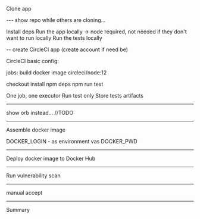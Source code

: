 Clone app

--- show repo while others are cloning...


Install deps
Run the app locally -> node required, not needed if they don't want to run locally
Run the tests locally

-- create CircleCI app (create account if need be)

CircleCI basic config:


jobs: build
docker image circleci/node:12

checkout 
install npm deps
npm run test

One job, one executor
Run test only
Store tests artifacts


--- 

show orb instead...
//TODO

---

Assemble docker image

DOCKER_LOGIN - as environment vas
DOCKER_PWD 


---

Deploy docker image to Docker Hub

---

Run vulnerability scan

---

manual accept

---

Summary